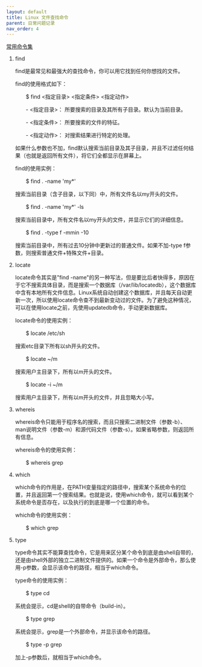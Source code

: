 ```yaml
---
layout: default
title: Linux 文件查找命令
parent: 日常问题记录
nav_order: 4
---
```



[常用命令集](https://blog.csdn.net/gdkyxy2013/article/details/81704388)
1. find

    find是最常见和最强大的查找命令，你可以用它找到任何你想找的文件。

    find的使用格式如下：

    　　$ find <指定目录> <指定条件> <指定动作>

    　　- <指定目录>： 所要搜索的目录及其所有子目录。默认为当前目录。

    　　- <指定条件>： 所要搜索的文件的特征。

    　　- <指定动作>： 对搜索结果进行特定的处理。

    如果什么参数也不加，find默认搜索当前目录及其子目录，并且不过滤任何结果（也就是返回所有文件），将它们全都显示在屏幕上。

    find的使用实例：

    　　$ find . -name 'my*'

    搜索当前目录（含子目录，以下同）中，所有文件名以my开头的文件。

    　　$ find . -name 'my*' -ls

    搜索当前目录中，所有文件名以my开头的文件，并显示它们的详细信息。

    　　$ find . -type f -mmin -10

    搜索当前目录中，所有过去10分钟中更新过的普通文件。如果不加-type f参数，则搜索普通文件+特殊文件+目录。



2. locate

    locate命令其实是"find -name"的另一种写法，但是要比后者快得多，原因在于它不搜索具体目录，而是搜索一个数据库（/var/lib/locatedb），这个数据库中含有本地所有文件信息。Linux系统自动创建这个数据库，并且每天自动更新一次，所以使用locate命令查不到最新变动过的文件。为了避免这种情况，可以在使用locate之前，先使用updatedb命令，手动更新数据库。

    locate命令的使用实例：

    　　$ locate /etc/sh

    搜索etc目录下所有以sh开头的文件。

    　　$ locate ~/m

    搜索用户主目录下，所有以m开头的文件。

    　　$ locate -i ~/m

    搜索用户主目录下，所有以m开头的文件，并且忽略大小写。



 3. whereis

    whereis命令只能用于程序名的搜索，而且只搜索二进制文件（参数-b）、man说明文件（参数-m）和源代码文件（参数-s）。如果省略参数，则返回所有信息。

    whereis命令的使用实例：

    　　$ whereis grep



4. which

    which命令的作用是，在PATH变量指定的路径中，搜索某个系统命令的位置，并且返回第一个搜索结果。也就是说，使用which命令，就可以看到某个系统命令是否存在，以及执行的到底是哪一个位置的命令。

    which命令的使用实例：

    　　$ which grep



5. type

    type命令其实不能算查找命令，它是用来区分某个命令到底是由shell自带的，还是由shell外部的独立二进制文件提供的。如果一个命令是外部命令，那么使用-p参数，会显示该命令的路径，相当于which命令。

    type命令的使用实例：

    　　$ type cd

    系统会提示，cd是shell的自带命令（build-in）。

    　　$ type grep

    系统会提示，grep是一个外部命令，并显示该命令的路径。

    　　$ type -p grep

    加上-p参数后，就相当于which命令。